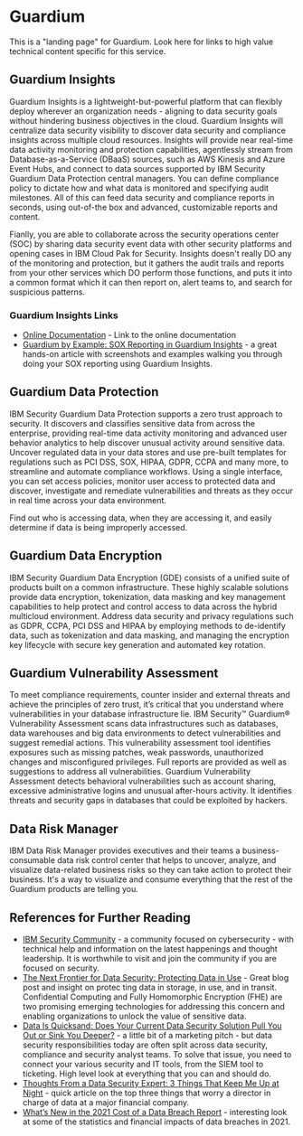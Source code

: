 # Guardium

This is a "landing page" for Guardium.  Look here for links to high value technical content specific for this service.

## Guardium Insights

Guardium Insights is a lightweight-but-powerful platform that can flexibly deploy wherever an organization needs - aligning to data security goals without hindering business objectives in the cloud.  Guardium Insights will centralize data security visibility to discover data security and compliance insights across multiple cloud resources.  Insights will provide near real-time data activity monitoring and protection capabilities, agentlessly stream from Database-as-a-Service (DBaaS) sources, such as AWS Kinesis and Azure Event Hubs, and connect to data sources supported by IBM Security Guardium Data Protection central managers.  You can define compliance policy to dictate how and what data is monitored and specifying audit milestones.  All of this can feed data security and compliance reports in seconds, using out-of-the box and advanced, customizable reports and content.

Fianlly, you are able to collaborate across the security operations center (SOC) by sharing data security event data with other security platforms and opening cases in IBM Cloud Pak for Security.  Insights doesn't really DO any of the monitoring and protection, but it gathers the audit trails and reports from your other services which DO perform those functions, and puts it into a common format which it can then report on, alert teams to, and search for suspicious patterns.

### Guardium Insights Links
- [Online Documentation](https://www.ibm.com/docs/en/guardium-insights) - Link to the online documentation
- [Guardium by Example: SOX Reporting in Guardium Insights](https://community.ibm.com/community/user/security/blogs/john-haldeman/2021/07/24/sox-reporting-in-guardium-insights?CommunityKey=aa1a6549-4b51-421a-9c67-6dd41e65ef85&tab=recentcommunityblogsdashboard) - a great hands-on article with screenshots and examples walking you through doing your SOX reporting using Guardium Insights.

## Guardium Data Protection

IBM Security Guardium Data Protection supports a zero trust approach to security. It discovers and classifies sensitive data from across the enterprise, providing real-time data activity monitoring and advanced user behavior analytics to help discover unusual activity around sensitive data.  Uncover regulated data in your data stores and use pre-built templates for regulations such as PCI DSS, SOX, HIPAA, GDPR, CCPA and many more, to streamline and automate compliance workflows.  Using a single interface, you can set access policies, monitor user access to protected data and discover, investigate and remediate vulnerabilities and threats as they occur in real time across your data environment.

Find out who is accessing data, when they are accessing it, and easily determine if data is being improperly accessed.

## Guardium Data Encryption

IBM Security Guardium Data Encryption (GDE) consists of a unified suite of products built on a common infrastructure. These highly scalable solutions provide data encryption, tokenization, data masking and key management capabilities to help protect and control access to data across the hybrid multicloud environment. Address data security and privacy regulations such as GDPR, CCPA, PCI DSS and HIPAA by employing methods to de-identify data, such as tokenization and data masking, and managing the encryption key lifecycle with secure key generation and automated key rotation.

## Guardium Vulnerability Assessment

To meet compliance requirements, counter insider and external threats and achieve the principles of zero trust, it’s critical that you understand where vulnerabilities in your database infrastructure lie. IBM Security™ Guardium® Vulnerability Assessment scans data infrastructures such as databases, data warehouses and big data environments to detect vulnerabilities and suggest remedial actions. This vulnerability assessment tool identifies exposures such as missing patches, weak passwords, unauthorized changes and misconfigured privileges. Full reports are provided as well as suggestions to address all vulnerabilities. Guardium Vulnerability Assessment detects behavioral vulnerabilities such as account sharing, excessive administrative logins and unusual after-hours activity. It identifies threats and security gaps in databases that could be exploited by hackers.

## Data Risk Manager

 IBM Data Risk Manager provides executives and their teams a business-consumable data risk control center that helps to uncover, analyze, and visualize data-related business risks so they can take action to protect their business.  It's a way to visualize and consume everything that the rest of the Guardium products are telling you.

## References for Further Reading
- [IBM Security Community](https://community.ibm.com/community/user/security/home) - a community focused on cybersecurity - with technical help and information on the latest happenings and thought leadership.  It is worthwhile to visit and join the community if you are focused on security.
- [The Next Frontier for Data Security: Protecting Data in Use](https://medium.com/@Guardium/the-next-frontier-for-data-security-protecting-data-in-use-692cb0fd5214) - Great blog post and insight on protec ting data in storage, in use, and in transit.  Confidential Computing and Fully Homomorphic Encryption (FHE) are two promising emerging technologies for addressing this concern and enabling organizations to unlock the value of sensitive data.
- [Data Is Quicksand: Does Your Current Data Security Solution Pull You Out or Sink You Deeper?](https://securityintelligence.com/posts/data-security-solution-quicksand/) - a little bit of a marketing pitch - but data security responsibilities today are often split across data security, compliance and security analyst teams. To solve that issue, you need to connect your various security and IT tools, from the SIEM tool to ticketing.  High level look at everything that you can and should do.
- [Thoughts From a Data Security Expert: 3 Things That Keep Me Up at Night](https://securityintelligence.com/posts/data-security-expert-problems-night/) - quick article on the top three things that worry a director in charge of data at a major financial company.
- [What’s New in the 2021 Cost of a Data Breach Report](https://securityintelligence.com/posts/whats-new-2021-cost-of-a-data-breach-report/) - interesting look at some of the statistics and financial impacts of data breaches in 2021.

